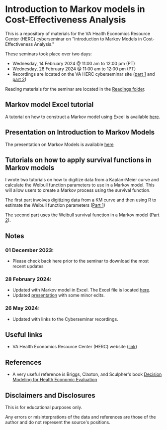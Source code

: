 # Introduction to Markov models in Cost-Effectiveness Analysis

This is a repository of materials for the VA Health Economics Resource Center (HERC) cyberseminar on "Introduction to Markov Models in Cost-Effectiveness Analysis."

These seminars took place over two days:
- Wednesday, 14 February 2024 @ 11:00 am to 12:00 pm (PT)
- Wednesday, 28 February 2024 @ 11:00 am to 12:00 pm (PT)
- Recordings are located on the VA HERC cyberseminar site ([part 1](https://www.hsrd.research.va.gov/for_researchers/cyber_seminars/archives/video_archive.cfm?SessionID=6473) and [part 2](https://www.hsrd.research.va.gov/for_researchers/cyber_seminars/archives/video_archive.cfm?SessionID=6476))

Reading materials for the seminar are located in the [Readings folder](https://github.com/mbounthavong/Makov-model-tutorials/tree/main/Readings).

## Markov model Excel tutorial
A tutorial on how to construct a Markov model using Excel is available [here](https://rpubs.com/mbounthavong/markov_model_using_excel).

## Presentation on Introduction to Markov Models
The presentation on Markov Models is available [here](https://github.com/mbounthavong/Makov-model-tutorials/tree/main/Presentations)

## Tutorials on how to apply survival functions in Markov models
I wrote two tutorials on how to digitize data from a Kaplan-Meier curve and calculate the Weibull function parameters to use in a Markov model. This will allow users to create a Markov process using the survival function. 

The first part involves digitizing data from a KM curve and then using R to estimate the Weibull function parameters ([Part 1](https://mbounthavong.com/blog/2018/3/15/generating-survival-curves-from-study-data-an-application-for-markov-models-part-1-of-2))

The second part uses the Weibull survival function in a Markov model ([Part 2](https://mbounthavong.com/blog/2018/3/15/generating-survival-curves-from-study-data-an-application-for-markov-models-part-2-of-2)).

## Notes
### 01 December 2023:
- Please check back here prior to the seminar to download the most recent updates

### 28 February 2024:
- Updated with Markov model in Excel. The Excel file is located [here](https://github.com/mbounthavong/Makov-model-tutorials/tree/main/Excel%20files).
- Updated [presentation](https://github.com/mbounthavong/Makov-model-tutorials/tree/main/Presentations) with some minor edits. 

### 26 May 2024: 
- Updated with links to the Cyberseminar recordings.


## Useful links
- VA Health Economics Resource Center (HERC) website ([link](https://www.research.va.gov/programs/csp/herc.cfm))

## References
- A very useful reference is Briggs, Claxton, and Sculpher's book [Decision Modeling for Health Economic Evaluation](https://www.herc.ox.ac.uk/downloads/decision-modelling-for-health-economic-evaluation)

## Disclaimers and Disclosures
This is for educational purposes only. 

Any errors or misinterprations of the data and references are those of the author and do not represent the source's positions. 






